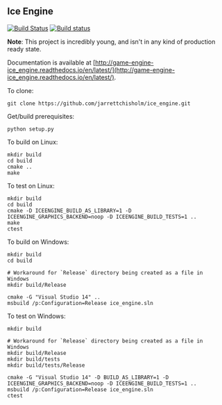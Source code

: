 Ice Engine
--------

[![Build Status](https://travis-ci.org/jarrettchisholm/ice_engine.png)](https://travis-ci.org/jarrettchisholm/ice_engine)
[![Build status](https://ci.appveyor.com/api/projects/status/ardx8mj0aa7e9fxu/branch/master)](https://ci.appveyor.com/project/jarrettchisholm/ice_engine/branch/master)

**Note**: This project is incredibly young, and isn't in any kind of production ready state. 

Documentation is available at [http://game-engine-ice_engine.readthedocs.io/en/latest/](http://game-engine-ice_engine.readthedocs.io/en/latest/).

To clone:

    git clone https://github.com/jarrettchisholm/ice_engine.git

Get/build prerequisites:

    python setup.py

To build on Linux:

    mkdir build
    cd build
    cmake ..
    make

To test on Linux:

    mkdir build
    cd build
    cmake -D ICEENGINE_BUILD_AS_LIBRARY=1 -D ICEENGINE_GRAPHICS_BACKEND=noop -D ICEENGINE_BUILD_TESTS=1 ..
    make
    ctest

To build on Windows:

    mkdir build
    cd build
    
    # Workaround for `Release` directory being created as a file in Windows
    mkdir build/Release
    
    cmake -G "Visual Studio 14" ..
    msbuild /p:Configuration=Release ice_engine.sln

To test on Windows:

    mkdir build
    
    # Workaround for `Release` directory being created as a file in Windows
    mkdir build/Release
    mkdir build/tests
    mkdir build/tests/Release
    
    cmake -G "Visual Studio 14" -D BUILD_AS_LIBRARY=1 -D ICEENGINE_GRAPHICS_BACKEND=noop -D ICEENGINE_BUILD_TESTS=1 ..
    msbuild /p:Configuration=Release ice_engine.sln
    ctest
